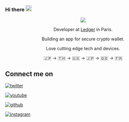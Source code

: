 ### Hi there <img src="https://media.giphy.com/media/hvRJCLFzcasrR4ia7z/giphy.gif" width="20px" />

<div align="center">
  <a target="_blank" href="https://www.ledger.com/">
    <img algin="center" src="https://www.ledger.com/wp-content/themes/ledger-v2/public/images/ledger-logo-long.svg" />
  </a>
  
  <br />
  
  <p>Developer at <a target="_blank" href="https://www.ledger.com/">Ledger</a> in Paris.</p>

  <p>Building an app for secure crypto wallet.</p>
  <p>Love cutting edge tech and devices.</p>
  🇯🇵 → 🇹🇭 → 🇺🇸 → 🇯🇵 → 🇩🇪 → 🇫🇷
</div>


## Connect me on

[![twitter](https://img.shields.io/badge/Twitter-000000?style=for-the-badge&logo=Twitter&logoColor=1DA1F2)](https://twitter.com/JunichiSugiura)

[![youtube](https://img.shields.io/badge/YouTube-000000?style=for-the-badge&logo=YouTube&logoColor=FF0000)](https://www.youtube.com/c/JunichiSugiura)

[![github](https://img.shields.io/badge/GitHub-000000?style=for-the-badge&logo=GitHub&logoColor=white)](https://github.com/JunichiSugiura)

[![instagram](https://img.shields.io/badge/Instagram-000000?style=for-the-badge&logo=Instagram&logoColor=E1306C)](https://www.instagram.com/junichisugiura_/)

